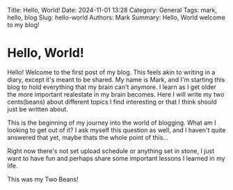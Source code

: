 Title: Hello, World!
Date: 2024-11-01 13:28
Category: General
Tags: mark, hello, blog
Slug: hello-world
Authors: Mark
Summary: Hello, World welcome to my blog!

# Hello, World!

Hello!  Welcome to the first post of my blog.  This feels akin to writing in a diary, except it's meant to be shared.  My name is Mark, and I'm starting this blog to hold everything that my brain can't anymore.  I learn as I get older the more important realestate in my brain becomes.  Here I will write my two cents(beans) about different topics I find interesting or that I think should just be written about.

This is the beginning of my journey into the world of blogging.  What am I looking to get out of it?  I ask myself this question as well, and I haven't quite answered that yet, maybe thats the whole point of this...

Right now there's not set upload schedule or anything set in stone, I just want to have fun and perhaps share some important lessons I learned in my life.

This was my Two Beans!